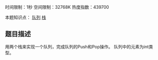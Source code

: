 时间限制：1秒 空间限制：32768K 热度指数：439700

本题知识点： [队列](https://www.nowcoder.com/questionCenter?questionTypes=000100&mutiTagIds=582) [栈](https://www.nowcoder.com/questionCenter?questionTypes=000100&mutiTagIds=581)

## 题目描述

用两个栈来实现一个队列，完成队列的Push和Pop操作。 队列中的元素为int类型。

